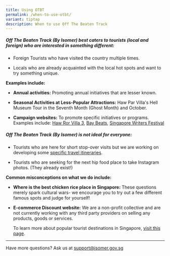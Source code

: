 ```yaml
---
title: Using OTBT
permalink: /when-to-use-otbt/
variant: tiptap
description: When to use Off The Beaten Track
---
```

<h5><strong>Off The Beaten Track (By Isomer) best caters to tourists (local and foreign) who are interested in something different:</strong></h5>
<ul data-tight="true" class="tight">
<li>
<p>Foreign Tourists who have visited the country multiple times.</p>
</li>
<li>
<p>Locals who are already acquainted with the local hot spots and want to
try something unique.</p>
<p></p>
</li>
</ul>
<p><strong>Examples include:</strong>
</p>
<ul>
<li>
<p><strong>Annual activities:</strong> Promoting annual initiatives that are
lesser known.</p>
<p></p>
</li>
<li>
<p><strong>Seasonal Activities at Less-Popular Attractions:</strong> Haw Par
Villa's Hell Museum Tour in the Seventh Month (Ghost Month) and October.</p>
<p></p>
</li>
<li>
<p><strong>Campaign websites:</strong> To promote specific initiatives or
programs. Examples include: <a href="https://www.hawparvilla.sg/fat-event/haw-ror-villa-3/?sd=1729278000&amp;ed=1729983600" rel="noopener noreferrer nofollow" target="_blank">Haw Ror Villa 3</a>,
<a href="https://www.esplanade.com/whats-on/festivals-and-series/festivals/2024/baybeats" rel="noopener noreferrer nofollow" target="_blank">Bay Beats</a>, <a href="https://www.singaporewritersfestival.com/" rel="noopener noreferrer nofollow" target="_blank">Singapore Writers Festival</a>
</p>
<p></p>
</li>
</ul>
<h5><strong>Off The Beaten Track (By Isomer) is not ideal for everyone:</strong></h5>
<ul data-tight="true" class="tight">
<li>
<p>Tourists who are here for short stop-over visits but we are working on
developing some <a href="offthebeatentrackin24hours.sg" rel="noopener nofollow" target="_blank">specific travel itineraries</a>.</p>
<p></p>
</li>
<li>
<p>Tourists who are seeking for the next hip food place to take Instagram
photos. (They already exist!)</p>
<p></p>
</li>
</ul>
<p><strong>Common misconceptions on what we do include:</strong>
</p>
<ul>
<li>
<p><strong>Where is the best chicken rice place in Singapore:</strong> These
questions merely spark cultural wars- we encourage you to try out a few
different famous spots and judge for yourself!</p>
</li>
<li>
<p><strong>E-commerce Discount website:</strong> We are a non-profit collective
and are not currently working with any third party providers on selling
any products, goods or services.</p>
<p></p>
<p>To learn more about popular tourist destinations in Singapore, <a href="https://www.visitsingapore.com/" rel="noopener noreferrer nofollow" target="_blank">visit this page</a>.</p>
</li>
</ul>
<hr>
<p>Have more questions? Ask us at <a href="mailto:%20support@isomer.gov.sg" rel="noopener noreferrer nofollow" target="_blank">support@isomer.gov.sg</a>
</p>
<p></p>
<p></p>